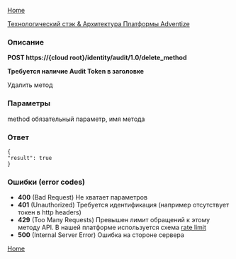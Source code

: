 [Home](../README.md)

[Технологический стэк & Архитектура Платформы Adventize](https://github.com/WiseWaveCorporationLimited/platform-architecture/blob/master/README.md)

### Описание


**POST   https://{cloud root}/identity/audit/1.0/delete_method**

**Требуется наличие Audit Token в заголовке**

Удалить метод

### Параметры

method обязательный параметр, имя метода

### Ответ
````
{
"result": true
}
````
### Ошибки (error codes)

* **400** (Bad Request) Не хватает параметров
* **401** (Unauthorized) Требуется идентификация (например отсутствует токен в http headers)
* **429** (Too Many Requests) Превышен лимит обращений к этому методу API. В нашей платформе используется схема [rate limit](http://en.wikipedia.org/wiki/Rate_limiting)
* **500** (Internal Server Error) Ошибка на стороне сервера


[Home](../README.md)
